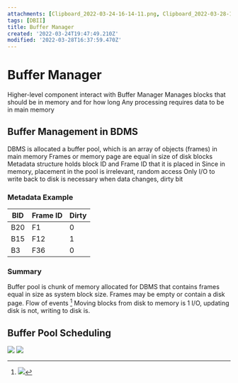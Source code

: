```yaml
---
attachments: [Clipboard_2022-03-24-16-14-11.png, Clipboard_2022-03-28-10-03-30.png, Clipboard_2022-03-28-10-03-46.png]
tags: [DBII]
title: Buffer Manager
created: '2022-03-24T19:47:49.210Z'
modified: '2022-03-28T16:37:59.470Z'
---
```


# Buffer Manager

Higher-level component interact with Buffer Manager
Manages blocks that should be in memory and for how long
Any processing requires data to be in main memory

## Buffer Management in BDMS
DBMS is allocated a buffer pool, which is an array of objects (frames) in main memory
Frames or memory page are equal in size of disk blocks
Metadata structure holds block ID and Frame ID that it is placed in
Since in memory, placement in the pool is irrelevant, random access
Only I/O to write back to disk is necessary when data changes, dirty bit

### Metadata Example
| BID | Frame ID | Dirty |
|-----|----------|-------|
| B20 | F1 | 0 | 
| B15 | F12 | 1 |
| B3 | F36 | 0 |

### Summary
Buffer pool is chunk of memory allocated for DBMS that contains frames equal in size as system block size. Frames may be empty or contain a disk page.
Flow of events [^1]
Moving blocks from disk to memory is 1 I/O, updating disk is not, writing to disk is.

## Buffer Pool Scheduling
![](@attachment/Clipboard_2022-03-28-10-03-30.png)
![](@attachment/Clipboard_2022-03-28-10-03-46.png)

[^1]:![](@attachment/Clipboard_2022-03-24-16-14-11.png)
